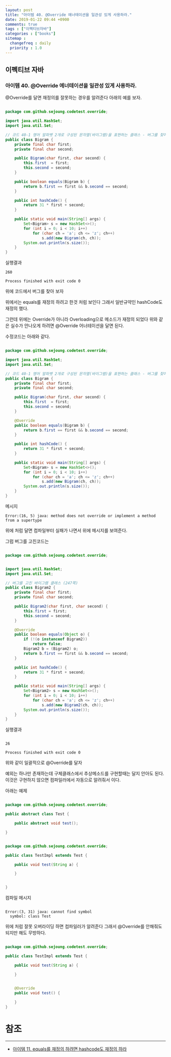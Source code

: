 ```yaml
---
layout: post
title: "아이템 40. @Override 에너테이션을 일관성 있게 사용하라."
date: 2019-01-22 09:44 +0900
comments: true
tags : ["이팩티브자바"]
categories : ["books"]
sitemap :
  changefreq : daily
  priority : 1.0
---
```

## 이펙티브 자바

### 아이템 40. @Override 에너테이션을 일관성 있게 사용하라.

@Override를 달면 재정의를 잘못하는 경우를 알려준다 아래의 예를 보자.

```java

package com.github.sejoung.codetest.override;

import java.util.HashSet;
import java.util.Set;

// 코드 40-1 영어 알파벳 2개로 구성된 문자열(바이그램)을 표현하는 클래스 - 버그를 찾아보자. (246쪽)
public class Bigram {
    private final char first;
    private final char second;

    public Bigram(char first, char second) {
        this.first  = first;
        this.second = second;
    }

    public boolean equals(Bigram b) {
        return b.first == first && b.second == second;
    }

    public int hashCode() {
        return 31 * first + second;
    }

    public static void main(String[] args) {
        Set<Bigram> s = new HashSet<>();
        for (int i = 0; i < 10; i++)
            for (char ch = 'a'; ch <= 'z'; ch++)
                s.add(new Bigram(ch, ch));
        System.out.println(s.size());
    }
}

```
실행결과
```
260

Process finished with exit code 0
```

위에 코드에서 버그를 찾아 보자 

위에서는 equals를 재정의 하려고 한것 처럼 보인다 그래서 일반규약인 hashCode도 재정의 했다.

그런데 위에는 Override가 아니라 Overloading으로 메소드가 재정의 되었다 위와 같은 실수가 안나오게 하려면
@Override 어너테이션을 달면 된다.

수정코드는 아래와 같다.

```java

package com.github.sejoung.codetest.override;

import java.util.HashSet;
import java.util.Set;

// 코드 40-1 영어 알파벳 2개로 구성된 문자열(바이그램)을 표현하는 클래스 - 버그를 찾아보자. (246쪽)
public class Bigram {
    private final char first;
    private final char second;

    public Bigram(char first, char second) {
        this.first  = first;
        this.second = second;
    }

    @Override
    public boolean equals(Bigram b) {
        return b.first == first && b.second == second;
    }

    public int hashCode() {
        return 31 * first + second;
    }

    public static void main(String[] args) {
        Set<Bigram> s = new HashSet<>();
        for (int i = 0; i < 10; i++)
            for (char ch = 'a'; ch <= 'z'; ch++)
                s.add(new Bigram(ch, ch));
        System.out.println(s.size());
    }
}

```
메시지
```
Error:(16, 5) java: method does not override or implement a method from a supertype

```
위에 처럼 달면 컴파일부터 실패가 나면서 위에 메시지를 보여준다.

그럼 버그를 고친코드는 

```java

package com.github.sejoung.codetest.override;


import java.util.HashSet;
import java.util.Set;

// 버그를 고친 바이그램 클래스 (247쪽)
public class Bigram2 {
    private final char first;
    private final char second;

    public Bigram2(char first, char second) {
        this.first = first;
        this.second = second;
    }

    @Override
    public boolean equals(Object o) {
        if (!(o instanceof Bigram2))
            return false;
        Bigram2 b = (Bigram2) o;
        return b.first == first && b.second == second;
    }

    public int hashCode() {
        return 31 * first + second;
    }

    public static void main(String[] args) {
        Set<Bigram2> s = new HashSet<>();
        for (int i = 0; i < 10; i++)
            for (char ch = 'a'; ch <= 'z'; ch++)
                s.add(new Bigram2(ch, ch));
        System.out.println(s.size());
    }
}


```
실행결과
```

26

Process finished with exit code 0

```

위와 같이 일괄적으로  @Override를 달자 

예외는 하나만 존재하는데 구체클래스에서 추상메소드를 구현할때는 달지 안아도 된다. 
이것은 구현하지 않으면 컴파일러에서 자동으로 알려줘서 이다. 

아래는 예제

```java

package com.github.sejoung.codetest.override;

public abstract class Test {

    public abstract void test();

}


```

```java

package com.github.sejoung.codetest.override;

public class TestImpl extends Test {

    public void test(String a) {

    }


}


```
컴파일 메시지
```

Error:(3, 31) java: cannot find symbol
  symbol: class Test

```
위에 처럼 잘못 오버라이딩 하면 컴파일러가 알려준다 그래서 @Override를 안해줘도 되지만 해도 무방하다.

```java

package com.github.sejoung.codetest.override;

public class TestImpl extends Test {

    public void test(String a) {

    }


    @Override
    public void test() {
        
    }
}


```


# 참조
-----
* [아이템 11. equals를 재정의 하려면 hashcode도 재정의 하라](https://sejoung.github.io/2018/11/2018-11-27-Always_override_hashCode_when_you_override_equals/)

